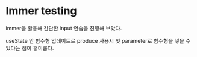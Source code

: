 # Immer testing

immer을 활용해 간단한 input 연습을 진행해 보았다.

useState 안 함수형 업데이트로 produce 사용시 첫 parameter로 함수형을 넣을 수 있다는 점이 흥미롭다.
